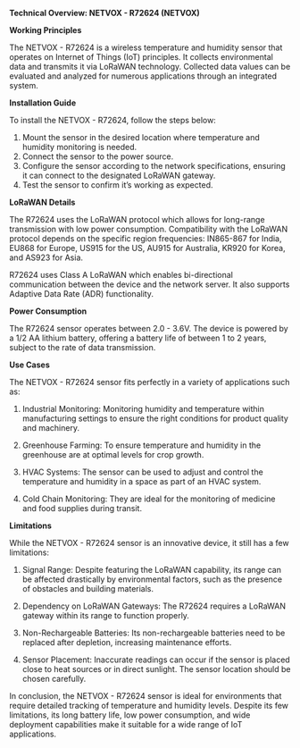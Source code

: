**Technical Overview: NETVOX - R72624 (NETVOX)**

**Working Principles**

The NETVOX - R72624 is a wireless temperature and humidity sensor that operates on Internet of Things (IoT) principles. It collects environmental data and transmits it via LoRaWAN technology. Collected data values can be evaluated and analyzed for numerous applications through an integrated system.

**Installation Guide**

To install the NETVOX - R72624, follow the steps below:

1. Mount the sensor in the desired location where temperature and humidity monitoring is needed.
2. Connect the sensor to the power source.
3. Configure the sensor according to the network specifications, ensuring it can connect to the designated LoRaWAN gateway.
4. Test the sensor to confirm it’s working as expected.

**LoRaWAN Details**

The R72624 uses the LoRaWAN protocol which allows for long-range transmission with low power consumption. Compatibility with the LoRaWAN protocol depends on the specific region frequencies: IN865-867 for India, EU868 for Europe, US915 for the US, AU915 for Australia, KR920 for Korea, and AS923 for Asia.

R72624 uses Class A LoRaWAN which enables bi-directional communication between the device and the network server. It also supports Adaptive Data Rate (ADR) functionality.

**Power Consumption**

The R72624 sensor operates between 2.0 - 3.6V. The device is powered by a 1/2 AA lithium battery, offering a battery life of between 1 to 2 years, subject to the rate of data transmission.

**Use Cases**

The NETVOX - R72624 sensor fits perfectly in a variety of applications such as:

1. Industrial Monitoring: Monitoring humidity and temperature within manufacturing settings to ensure the right conditions for product quality and machinery. 

2. Greenhouse Farming: To ensure temperature and humidity in the greenhouse are at optimal levels for crop growth.

3. HVAC Systems: The sensor can be used to adjust and control the temperature and humidity in a space as part of an HVAC system.

4. Cold Chain Monitoring: They are ideal for the monitoring of medicine and food supplies during transit.

**Limitations**

While the NETVOX - R72624 sensor is an innovative device, it still has a few limitations:

1. Signal Range: Despite featuring the LoRaWAN capability, its range can be affected drastically by environmental factors, such as the presence of obstacles and building materials.

2. Dependency on LoRaWAN Gateways: The R72624 requires a LoRaWAN gateway within its range to function properly.

3. Non-Rechargeable Batteries: Its non-rechargeable batteries need to be replaced after depletion, increasing maintenance efforts.

4. Sensor Placement: Inaccurate readings can occur if the sensor is placed close to heat sources or in direct sunlight. The sensor location should be chosen carefully.

In conclusion, the NETVOX - R72624 sensor is ideal for environments that require detailed tracking of temperature and humidity levels. Despite its few limitations, its long battery life, low power consumption, and wide deployment capabilities make it suitable for a wide range of IoT applications.